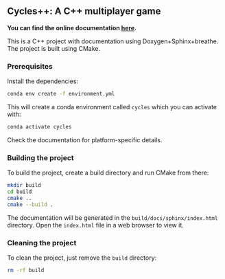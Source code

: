 ## Cycles++: A C++ multiplayer game 

**You can find the online documentation [here](https://cyclespp.readthedocs.io).**

This is a C++ project with documentation using Doxygen+Sphinx+breathe. The project is built using CMake.

### Prerequisites

Install the dependencies:

```bash
conda env create -f environment.yml
```
This will create a conda environment called `cycles` which you can activate with:

```bash
conda activate cycles
```

Check the documentation for platform-specific details.

### Building the project

To build the project, create a build directory and run CMake from there:

```bash
mkdir build
cd build
cmake ..
cmake --build .
```

The documentation will be generated in the `build/docs/sphinx/index.html` directory. Open the `index.html` file in a web browser to view it.


### Cleaning the project

To clean the project, just remove the `build` directory:

```bash
rm -rf build
```
